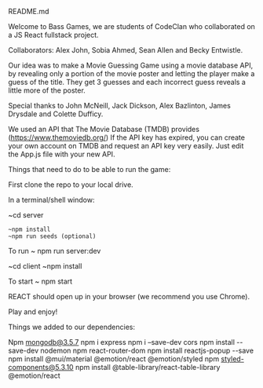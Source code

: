 README.md

Welcome to Bass Games, we are students of CodeClan who collaborated on a JS React fullstack project. 

Collaborators: Alex John, Sobia Ahmed, Sean Allen and Becky Entwistle.

Our idea was to make a Movie Guessing Game using a movie database API, by revealing only a portion of the movie poster and letting the player make a guess of the title. They get 3 guesses and each incorrect guess reveals a little more of the poster.

Special thanks to John McNeill, Jack Dickson, Alex Bazlinton, James Drysdale and Colette Dufficy.

We used an API that The Movie Database (TMDB) provides (https://www.themoviedb.org/)
If the API key has expired, you can create your own account on TMDB and request an API key very easily. Just edit the App.js file with your new API.

Things that need to do to be able to run the game:

First clone the repo to your local drive.

In a terminal/shell window:

~cd server

	~npm install
	~npm run seeds (optional)
	
To run ~ npm run server:dev

~cd client
	~npm install
	
To start ~ npm start

REACT should open up in your browser (we recommend you use Chrome). 

Play and enjoy!



Things we added to our dependencies:

Npm mongodb@3.5.7
npm i express
npm i –save-dev cors
npm install --save-dev nodemon
npm react-router-dom
npm install reactjs-popup --save
npm install @mui/material @emotion/react @emotion/styled
npm styled-components@5.3.10
npm install @table-library/react-table-library @emotion/react








